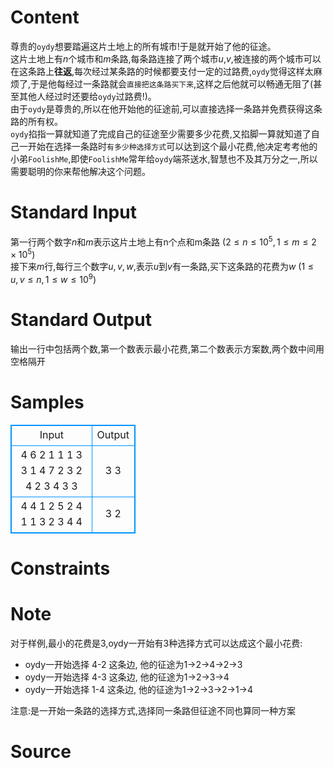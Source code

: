 
# Content

尊贵的`oydy`想要踏遍这片土地上的所有城市!于是就开始了他的征途。  
这片土地上有$n$个城市和$m$条路,每条路连接了两个城市$u$,$v$,被连接的两个城市可以在这条路上**往返**,每次经过某条路的时候都要支付一定的过路费,`oydy`觉得这样太麻烦了,于是他每经过一条路就会`直接把这条路买下来`,这样之后他就可以畅通无阻了(甚至其他人经过时还要给`oydy`过路费!)。  
由于`oydy`是尊贵的,所以在他开始他的征途前,可以直接选择一条路并免费获得这条路的所有权。  
`oydy`掐指一算就知道了完成自己的征途至少需要多少花费,又掐脚一算就知道了自己一开始在选择一条路时`有多少种选择方式`可以达到这个最小花费,他决定考考他的小弟`FoolishMe`,即使`FoolishMe`常年给`oydy`端茶送水,智慧也不及其万分之一,所以需要聪明的你来帮他解决这个问题。

# Standard Input

第一行两个数字$n$和$m$表示这片土地上有n个点和m条路 $(2\leq n \leq 10^5, 1 \leq m \leq 2 \times 10^5)$    
接下来$m$行,每行三个数字$u,v,w$,表示$u$到$v$有一条路,买下这条路的花费为$w$ $(1 \leq u, v \leq n, 1 \leq w \leq 10^9)$

# Standard Output

输出一行中包括两个数,第一个数表示最小花费,第二个数表示方案数,两个数中间用空格隔开

# Samples

<style>
        table,table tr th, table tr td { border:1px solid #0094ff; }
        table { width: 200px; min-height: 25px; line-height: 25px; text-align: center; border-collapse: collapse;}   
    </style>
<table>
	<tr>
		<td>Input</td>
		<td>Output</td>
	</tr>
<tr><td>4 6 
2 1 1 
1 3 3 
1 4 7 
2 3 2 
4 2 3 
4 3 3 </td><td>3 3</td></tr><tr><td>4 4
1 2 5
2 4 1
1 3 2
3 4 4</td><td>3 2</td></tr></table>


# Constraints



# Note

对于样例,最小的花费是3,oydy一开始有3种选择方式可以达成这个最小花费:  

- oydy一开始选择 4-2 这条边, 他的征途为1->2->4->2->3  
- oydy一开始选择 4-3 这条边, 他的征途为1->2->3->4
- oydy一开始选择 1-4 这条边, 他的征途为1->2->3->2->1->4  

注意:是一开始一条路的选择方式,选择同一条路但征途不同也算同一种方案

# Source


